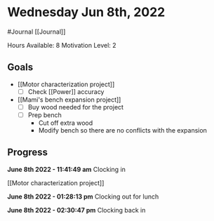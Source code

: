 # Wednesday Jun 8th, 2022
#Journal [[Journal]]

Hours Available: 8
Motivation Level: 2

## Goals
- [[Motor characterization project]]
	- [ ] Check [[Power]] accuracy 
- [[Mami's bench expansion project]]
	- [ ] Buy wood needed for the project
	- [ ] Prep bench
		- Cut off extra wood
		- Modify bench so there are no conflicts with the expansion

## Progress

**June 8th 2022 - 11:41:49 am** 
Clocking in

[[Motor characterization project]]

**June 8th 2022 - 01:28:13 pm** 
Clocking out for lunch

**June 8th 2022 - 02:30:47 pm** 
Clocking back in

